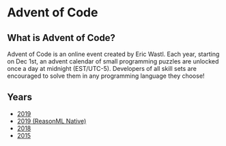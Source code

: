 # Advent of Code

## What is Advent of Code?

Advent of Code is an online event created by Eric Wastl. Each year, starting on Dec 1st, an advent calendar of small programming puzzles are unlocked once a day at midnight (EST/UTC-5). Developers of all skill sets are encouraged to solve them in any programming language they choose!

## Years

- [2019](/2019)
- [2019 (ReasonML Native)](/advent-of-native)
- [2018](/2018)
- [2015](/2015)

